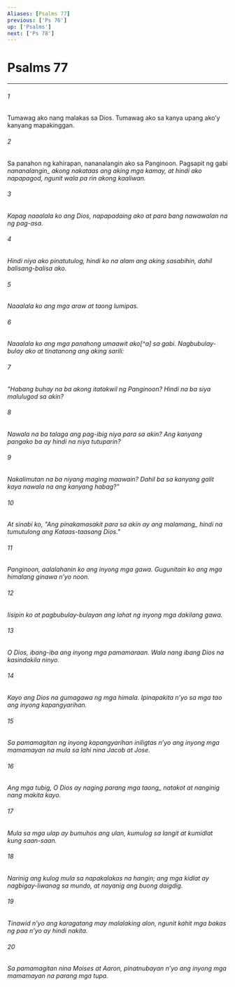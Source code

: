 ```yaml
---
Aliases: [Psalms 77]
previous: ['Ps 76']
up: ['Psalms']
next: ['Ps 78']
---
```

# Psalms 77

***






















###### 1 










Tumawag ako nang malakas sa Dios. Tumawag ako sa kanya upang akoʼy kanyang mapakinggan. 





















###### 2 










Sa panahon ng kahirapan, nananalangin ako sa Panginoon. Pagsapit ng gabi <i class="trans-change">nananalangin_ akong nakataas ang aking mga kamay, at hindi ako napapagod, ngunit wala pa rin akong kaaliwan. 





















###### 3 










Kapag naaalala ko ang Dios, napapadaing ako at para bang nawawalan na ng pag-asa. 





















###### 4 










Hindi niya ako pinatutulog, hindi ko na alam ang aking sasabihin, dahil balisang-balisa ako. 





















###### 5 










Naaalala ko ang mga araw at taong lumipas. 





















###### 6 










Naaalala ko ang mga panahong umaawit ako[^a] sa gabi. Nagbubulay-bulay ako at tinatanong ang aking sarili: 





















###### 7 










"Habang buhay na ba akong itatakwil ng Panginoon? Hindi na ba siya malulugod sa akin? 





















###### 8 










Nawala na ba talaga ang pag-ibig niya para sa akin? Ang kanyang pangako ba ay hindi na niya tutuparin? 





















###### 9 










Nakalimutan na ba niyang maging maawain? Dahil ba sa kanyang galit kaya nawala na ang kanyang habag?" 





















###### 10 










At sinabi ko, "Ang pinakamasakit para sa akin ay <i class="trans-change">ang malamang_ hindi na tumutulong ang Kataas-taasang Dios." 





















###### 11 










Panginoon, aalalahanin ko ang inyong mga gawa. Gugunitain ko ang mga himalang ginawa nʼyo noon. 





















###### 12 










Iisipin ko at pagbubulay-bulayan ang lahat ng inyong mga dakilang gawa. 





















###### 13 










O Dios, ibang-iba ang inyong mga pamamaraan. Wala nang ibang Dios na kasindakila ninyo. 





















###### 14 










Kayo ang Dios na gumagawa ng mga himala. Ipinapakita nʼyo sa mga tao ang inyong kapangyarihan. 





















###### 15 










Sa pamamagitan ng inyong kapangyarihan iniligtas nʼyo ang inyong mga mamamayan na mula sa lahi nina Jacob at Jose. 





















###### 16 










Ang mga tubig, O Dios <i class="trans-change">ay naging parang mga taong_ natakot at nanginig nang makita kayo. 





















###### 17 










Mula sa mga ulap ay bumuhos ang ulan, kumulog sa langit at kumidlat kung saan-saan. 





















###### 18 










Narinig ang kulog mula sa napakalakas na hangin; ang mga kidlat ay nagbigay-liwanag sa mundo, at nayanig ang buong daigdig. 





















###### 19 










Tinawid nʼyo ang karagatang may malalaking alon, ngunit kahit mga bakas ng paa nʼyo ay hindi nakita. 





















###### 20 










Sa pamamagitan nina Moises at Aaron, pinatnubayan nʼyo ang inyong mga mamamayan na parang mga tupa.
